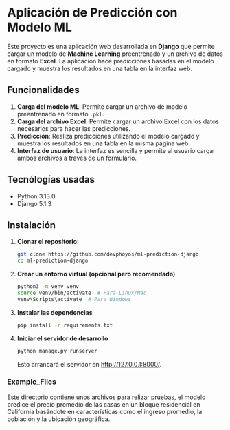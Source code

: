 # Aplicación de Predicción con Modelo ML

Este proyecto es una aplicación web desarrollada en **Django** que permite cargar un modelo de **Machine Learning** preentrenado y un archivo de datos en formato **Excel**. La aplicación hace predicciones basadas en el modelo cargado y muestra los resultados en una tabla en la interfaz web.

## Funcionalidades

1. **Carga del modelo ML**: Permite cargar un archivo de modelo preentrenado en formato `.pkl`.
2. **Carga del archivo Excel**: Permite cargar un archivo Excel con los datos necesarios para hacer las predicciones.
3. **Predicción**: Realiza predicciones utilizando el modelo cargado y muestra los resultados en una tabla en la misma página web.
4. **Interfaz de usuario**: La interfaz es sencilla y permite al usuario cargar ambos archivos a través de un formulario.

## Tecnólogías usadas

- Python 3.13.0
- Django 5.1.3

## Instalación

1. **Clonar el repositorio**:

   ```bash
   git clone https://github.com/devphoyos/ml-prediction-django
   cd ml-prediction-django
   ```

2. **Crear un entorno virtual (opcional pero recomendado)**

   ```bash
   python3 -m venv venv
   source venv/bin/activate  # Para Linux/Mac
   venv\Scripts\activate  # Para Windows
   ```

3. **Instalar las dependencias**

   ```bash
   pip install -r requirements.txt
   ```

4. **Iniciar el servidor de desarrollo**
   ```bash
   python manage.py runserver
   ```
   Esto arrancará el servidor en http://127.0.0.1:8000/.

### Example_Files

Este directorio contiene unos archivos para relizar pruebas, el modelo predice el precio promedio de las casas en un bloque residencial en California basándote en características como el ingreso promedio, la población y la ubicación geográfica.
